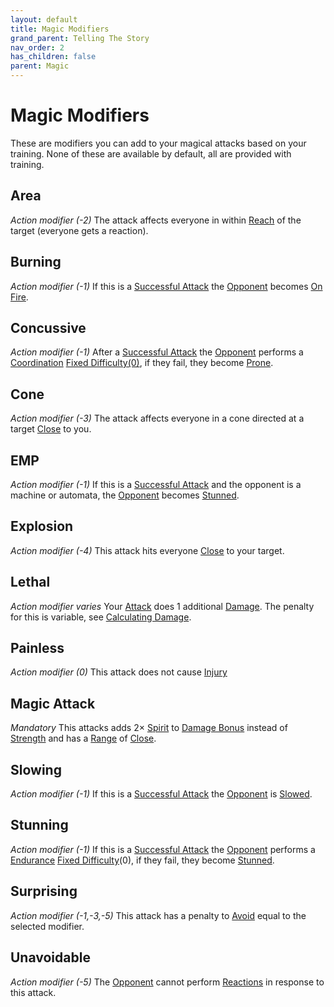 ```yaml
---
layout: default
title: Magic Modifiers
grand_parent: Telling The Story
nav_order: 2
has_children: false
parent: Magic
---
```


# Magic Modifiers

These are modifiers you can add to your magical attacks based on your training. None of these are available by default, all are provided with training.

## Area

_Action modifier (-2)_
The attack affects everyone in within [Reach](Core/Movement#Reach) of the target (everyone gets a reaction).

## Burning

_Action modifier (-1)_
If this is a [Successful Attack](Core/Terminology#Successful%20Attack) the [Opponent](Core/Terminology#Opponent) becomes [On Fire](Core/Effects#On%20Fire).

## Concussive

_Action modifier (-1)_
After a [Successful Attack](Core/Terminology#Successful%20Attack) the [Opponent](Core/Terminology#Opponent) performs a [Coordination](Core/Agility#Coordination) [Fixed Difficulty(0)](Core/Skills#Fixed%20Difficulty), if they fail, they become [Prone](Core/Effects#Prone).

## Cone

_Action modifier (-3)_
The attack affects everyone in a cone directed at a target [Close](Core/Movement#Close) to you.

## EMP

_Action modifier (-1)_
If this is a [Successful Attack](Core/Terminology#Successful%20Attack) and the opponent is a machine or automata, the [Opponent](Core/Terminology#Opponent) becomes [Stunned](Core/Effects#Stunned).

## Explosion

_Action modifier (-4)_
This attack hits everyone [Close](Core/Movement#Close) to your target.

## Lethal

_Action modifier varies_
Your [Attack](Core/Terminology#Attack) does 1 additional [Damage](Core/Terminology#Damage). The penalty for this is variable, see [Calculating Damage](#Calculating%20Damage).

## Painless

_Action modifier (0)_
This attack does not cause [Injury](Core/Injury)

## Magic Attack

_Mandatory_
This attacks adds $2 \times$ [Spirit](Core/Spirit) to [Damage Bonus](Core/Weapons#Damage%20Bonus) instead of [Strength](Core/Strength) and has a [Range](Core/Weapons#Range) of [Close](Core/Movement#Close).

## Slowing

_Action modifier (-1)_
If this is a [Successful Attack](Core/Terminology#Successful%20Attack) the [Opponent](Core/Terminology#Opponent) is [Slowed](Core/Effects#Slowed).

## Stunning

_Action modifier (-1)_
If this is a [Successful Attack](Core/Terminology#Successful%20Attack) the [Opponent](Core/Terminology#Opponent) performs a [Endurance](Core/Strength#Endurance) [Fixed Difficulty](Core/Skills#Fixed%20Difficulty)(0), if they fail, they become [Stunned](Core/Effects#Stunned).

## Surprising

_Action modifier (-1,-3,-5)_
This attack has a penalty to [Avoid](Core/Reacting#Avoid) equal to the selected modifier.

## Unavoidable

_Action modifier (-5)_
The [Opponent](Core/Terminology#Opponent) cannot perform [Reactions](Core/Terminology#Reaction) in response to this attack.
